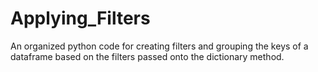 # Applying_Filters
An organized python code for creating filters and grouping the keys of a dataframe based on the filters passed onto the dictionary method.
